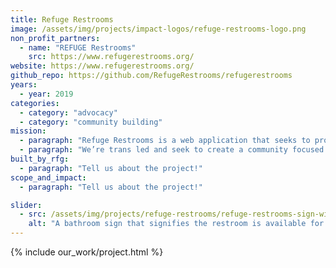 ```yaml
---
title: Refuge Restrooms
image: /assets/img/projects/impact-logos/refuge-restrooms-logo.png
non_profit_partners:
  - name: "REFUGE Restrooms"
    src: https://www.refugerestrooms.org/
website: https://www.refugerestrooms.org/
github_repo: https://github.com/RefugeRestrooms/refugerestrooms
years:
  - year: 2019
categories:
  - category: "advocacy"
  - category: "community building"
mission:
  - paragraph: "Refuge Restrooms is a web application that seeks to provide safe restroom access for transgender, intersex, and gender nonconforming individuals. Users can search for restrooms by proximity to a search location, add new restroom listings, as well as comment and rate existing listings."
  - paragraph: "We’re trans led and seek to create a community focused not only on finding existing safe restroom access, but also advocating for transgender, intersex, and gender nonconforming people’s safety."
built_by_rfg:
  - paragraph: "Tell us about the project!"
scope_and_impact:
  - paragraph: "Tell us about the project!"

slider:
  - src: /assets/img/projects/refuge-restrooms/refuge-restrooms-sign-with-handicap.png
    alt: "A bathroom sign that signifies the restroom is available for use for male, female, transgendered, and is handicap accessible."
---
```


{% include our_work/project.html %}
